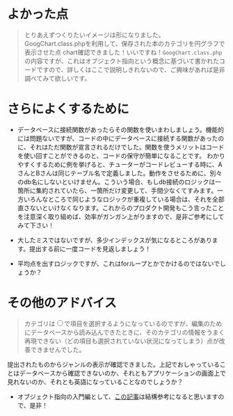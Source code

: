 # よかった点
> とりあえずつくりたいイメージは形になりました。
> GoogChart.class.phpを利用して、保存された本のカテゴリを円グラフで表示させた点
chart確認できました！いいですね！`GoogChart.class.php`の内容ですが、これはオブジェクト指向という概念に基づいて書かれたコードですので、詳しくはここで説明しきれないので、ご興味があれば是非調べてみて欲しいです。

# さらによくするために
- データベースに接続関数があったらその関数を使いまわしましょう。機能的には問題ないですが、コードの中にデータベースに接続する関数があったのに、それはただ関数が宣言されるだけでした。関数を使うメリットはコードを使い回すことができるのと、コードの保守が簡単になることです。
わかりやすくするために例を挙げると、チューターがコードレビューする時に、AさんとBさんは同じテーブル名で定義しました。動作をさせるために、別々のdb名にしないといけません。こういう場合、もしdb接続のロジックは一箇所に集約されていたら、一箇所だけ変更して、手間少なくてすみます。一方いろんなところで同じようなロジックが重複している場合は、それを全部直さないといけなくなります。これからのプロダクト開発もこう言ったことを注意深く取り組めば、効率がガンガン上がりますので、是非ご参考にしてみて下さい！

- 大したミスではないですが、多少インデックスが気になるところがあります。提出する前に一度コードを見返しましょう！

- 平均点を出すロジックですが、これはforループとかでかけるのではないでしょうか？

# その他のアドバイス
> カテゴリは<input type="radio">で項目を選択するようになっているのですが、編集のためにデータベースから読み込んできたときに、そのカテゴリの情報をうまく再現できない（どの項目も選択されていない状況になってしまう）点が改善できませんでした。

提出されたものからジャンルの表示が確認できました。上記でおしゃっていることはデータベースから確認できないのか、それともアプリケーションの画面上で見れないのか、それとも英語になっていることなのでしょうか？

- オブジェクト指向の入門編として、[この記事](https://eng-entrance.com/what-oop)は結構参考になると思いますので、是非！
